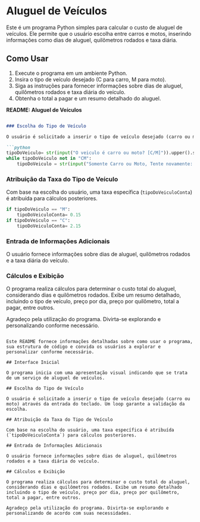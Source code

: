# Aluguel de Veículos

Este é um programa Python simples para calcular o custo de aluguel de veículos. Ele permite que o usuário escolha entre carros e motos, inserindo informações como dias de aluguel, quilômetros rodados e taxa diária.

## Como Usar

1. Execute o programa em um ambiente Python.
2. Insira o tipo de veículo desejado (C para carro, M para moto).
3. Siga as instruções para fornecer informações sobre dias de aluguel, quilômetros rodados e taxa diária do veículo.
4. Obtenha o total a pagar e um resumo detalhado do aluguel.

**README: Aluguel de Veículos**

```markdown

### Escolha do Tipo de Veículo

O usuário é solicitado a inserir o tipo de veículo desejado (carro ou moto) por meio da entrada do teclado. Um loop garante a validação da escolha.

```python
tipoDoVeiculo= str(input("O veiculo é carro ou moto? [C/M]")).upper().strip()
while tipoDoVeiculo not in "CM":
    tipoDoVeiculo = str(input("Somente Carro ou Moto, Tente novamente: [C/M] ")).upper().strip()
```

### Atribuição da Taxa do Tipo de Veículo

Com base na escolha do usuário, uma taxa específica (`tipoDoVeiculoConta`) é atribuída para cálculos posteriores.

```python
if tipoDoVeiculo == "M":
    tipoDoVeiculoConta= 0.15
if tipoDoVeiculo == "C":
    tipoDoVeiculoConta= 2.15
```

### Entrada de Informações Adicionais

O usuário fornece informações sobre dias de aluguel, quilômetros rodados e a taxa diária do veículo.

### Cálculos e Exibição

O programa realiza cálculos para determinar o custo total do aluguel, considerando dias e quilômetros rodados. Exibe um resumo detalhado, incluindo o tipo de veículo, preço por dia, preço por quilômetro, total a pagar, entre outros.

Agradeço pela utilização do programa. Divirta-se explorando e personalizando conforme necessário.
```

Este README fornece informações detalhadas sobre como usar o programa, sua estrutura de código e convida os usuários a explorar e personalizar conforme necessário.

## Interface Inicial

O programa inicia com uma apresentação visual indicando que se trata de um serviço de aluguel de veículos.

## Escolha do Tipo de Veículo

O usuário é solicitado a inserir o tipo de veículo desejado (carro ou moto) através da entrada do teclado. Um loop garante a validação da escolha.

## Atribuição da Taxa do Tipo de Veículo

Com base na escolha do usuário, uma taxa específica é atribuída (`tipoDoVeiculoConta`) para cálculos posteriores.

## Entrada de Informações Adicionais

O usuário fornece informações sobre dias de aluguel, quilômetros rodados e a taxa diária do veículo.

## Cálculos e Exibição

O programa realiza cálculos para determinar o custo total do aluguel, considerando dias e quilômetros rodados. Exibe um resumo detalhado incluindo o tipo de veículo, preço por dia, preço por quilômetro, total a pagar, entre outros.

Agradeço pela utilização do programa. Divirta-se explorando e personalizando de acordo com suas necessidades.
